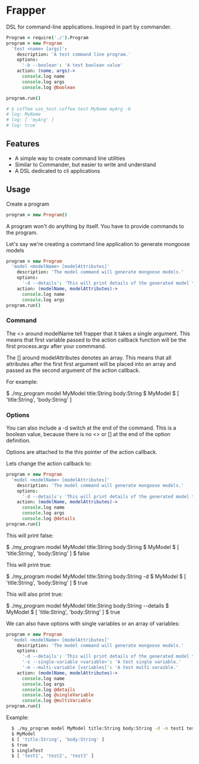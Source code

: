 Frapper
===============

DSL for command-line applications.  Inspired in part by commander.

```coffee
Program = require('./').Program
program = new Program
  'test <name> [args]':
    description: 'A test command line program.'
    options:
      '-b --boolean': 'A test boolean value'
    action: (name, args)->
      console.log name
      console.log args
      console.log @boolean

program.run()

# $ coffee use_test.coffee test MyName myArg -b
# log: MyName
# log: [ 'myArg' ]
# log: true
```

## Features

  * A simple way to create command line utilities
  * Similar to Commander, but easier to write and understand
  * A DSL dedicated to cli applications

## Usage

Create a program

```coffee
program = new Program()
```

A program won't do anything by itself.  You have to provide commands to the program.

Let's say we're creating a command line application to generate mongoose models

```coffee
program = new Program
  'model <modelName> [modelAttributes]'
    description: 'The model command will generate mongoose models.'
    options:
      '-d --details': 'This will print details of the generated model to stdout.'
    action: (modelName, modelAttributes)->
      console.log name
      console.log args
program.run()
```
### Command

The <> around modelName tell frapper that it takes a single argument.  This means that first variable passed to the action callback function will be the first process.argv after your commmand.

The [] around modelAttributes denotes an array.  This means that all attributes after the first first argument will be placed into an array and passed as the second argument of the action callback.

For example:

  $ ./my_program model MyModel title:String body:String
  $ MyModel
  $ [ 'title:String', 'body:String' ]

### Options

You can also include a -d switch at the end of the command.  This is a boolean value, because there is no <> or [] at the end of the option definition.

Options are attached to the this pointer of the action callback.

Lets change the action callback to:

```coffee
program = new Program
  'model <modelName> [modelAttributes]'
    description: 'The model command will generate mongoose models.'
    options:
      '-d --details': 'This will print details of the generated model to stdout.'
    action: (modelName, modelAttributes)->
      console.log name
      console.log args
      console.log @details
program.run()
```

This will print false:

  $ ./my_program model MyModel title:String body:String
  $ MyModel
  $ [ 'title:String', 'body:String' ]
  $ false

This will print true:

  $ ./my_program model MyModel title:String body:String -d
  $ MyModel
  $ [ 'title:String', 'body:String' ]
  $ true

This will also print true:

  $ ./my_program model MyModel title:String body:String --details
  $ MyModel
  $ [ 'title:String', 'body:String' ]
  $ true

We can also have options with single variables or an array of variables:

```coffee
program = new Program
  'model <modelName> [modelAttributes]'
    description: 'The model command will generate mongoose models.'
    options:
      '-d --details': 'This will print details of the generated model to stdout.'
      '-s --single-variable <variable>': 'A test single variable.'
      '-m --multi-variable [variables]': 'A test multi varaible.'
    action: (modelName, modelAttributes)->
      console.log name
      console.log args
      console.log @details
      console.log @singleVariable
      console.log @multiVariable
program.run()
```
Example:

```bash
  $ ./my_program model MyModel title:String body:String -d -m test1 test2 test3 -s singleTest
  $ MyModel
  $ [ 'title:String', 'body:String' ]
  $ true
  $ singleTest
  $ [ 'test1', 'test2', 'test3' ]
```

